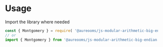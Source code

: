 # Usage

Import the library where needed
```js
const { Montgomery } = require( '@aureooms/js-modular-arithmetic-big-endian' ) ;
// or
import { Montgomery } from '@aureooms/js-modular-arithmetic-big-endian' ;
```
